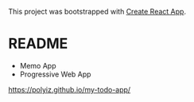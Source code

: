 This project was bootstrapped with [Create React App](https://github.com/facebook/create-react-app).

# README

- Memo App
- Progressive Web App 

https://polyiz.github.io/my-todo-app/